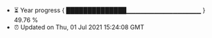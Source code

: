 - ⏳ Year progress { ██████████████▁▁▁▁▁▁▁▁▁▁▁▁▁▁▁▁ } 49.76 %
- ⏰ Updated on Thu, 01 Jul 2021 15:24:08 GMT

